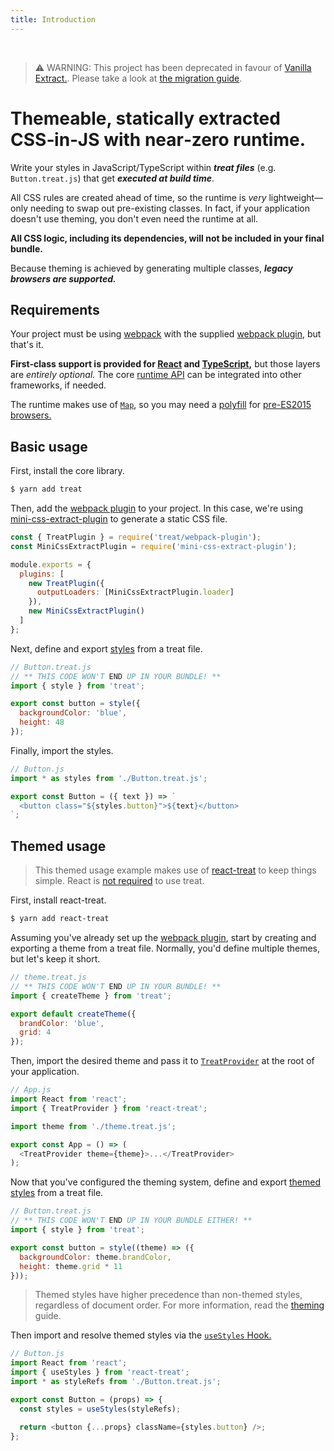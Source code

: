 ```yaml
---
title: Introduction
---
```


<br />

> ⚠️ WARNING: This project has been deprecated in favour of [Vanilla Extract.](https://github.com/vanilla-extract-css/vanilla-extract).
> Please take a look at [the migration guide](https://github.com/vanilla-extract-css/vanilla-extract/blob/master/docs/treat-migration-guide.md).

# Themeable, statically extracted CSS&#8209;in&#8209;JS with near&#8209;zero runtime.

Write your styles in JavaScript/TypeScript within **_treat files_** (e.g. `Button.treat.js`) that get **_executed at build time_**.

All CSS rules are created ahead of time, so the runtime is _very_ lightweight—only needing to swap out pre-existing classes. In fact, if your application doesn't use theming, you don't even need the runtime at all.

**All CSS logic, including its dependencies, will not be included in your final bundle.**

Because theming is achieved by generating multiple classes, **_legacy browsers are supported._**

## Requirements

Your project must be using [webpack](webpack-options) with the supplied [webpack plugin](webpack-options), but that's it.

**First-class support is provided for [React](https://reactjs.org/) and [TypeScript](https://www.typescriptlang.org/),** but those layers are _entirely optional._ The core [runtime API](runtime-api) can be integrated into other frameworks, if needed.

The runtime makes use of [`Map`](https://developer.mozilla.org/en-US/docs/Web/JavaScript/Reference/Global_Objects/Map), so you may need a [polyfill](https://www.npmjs.com/package/es6-map) for [pre-ES2015 browsers.](https://caniuse.com/#feat=es6)

## Basic usage

First, install the core library.

```bash
$ yarn add treat
```

Then, add the [webpack plugin](setup#webpack-setup) to your project. In this case, we're using [mini-css-extract-plugin](https://github.com/webpack-contrib/mini-css-extract-plugin) to generate a static CSS file.

```js
const { TreatPlugin } = require('treat/webpack-plugin');
const MiniCssExtractPlugin = require('mini-css-extract-plugin');

module.exports = {
  plugins: [
    new TreatPlugin({
      outputLoaders: [MiniCssExtractPlugin.loader]
    }),
    new MiniCssExtractPlugin()
  ]
};
```

Next, define and export [styles](data-types#styles) from a treat file.

```js
// Button.treat.js
// ** THIS CODE WON'T END UP IN YOUR BUNDLE! **
import { style } from 'treat';

export const button = style({
  backgroundColor: 'blue',
  height: 48
});
```

Finally, import the styles.

```js
// Button.js
import * as styles from './Button.treat.js';

export const Button = ({ text }) => `
  <button class="${styles.button}">${text}</button>
`;
```

## Themed usage

> This themed usage example makes use of [react-treat](react-api) to keep things simple. React is [not required](runtime-api) to use treat.

First, install react-treat.

```bash
$ yarn add react-treat
```

Assuming you've already set up the [webpack plugin](setup#webpack-setup), start by creating and exporting a theme from a treat file. Normally, you'd define multiple themes, but let's keep it short.

```js
// theme.treat.js
// ** THIS CODE WON'T END UP IN YOUR BUNDLE! **
import { createTheme } from 'treat';

export default createTheme({
  brandColor: 'blue',
  grid: 4
});
```

Then, import the desired theme and pass it to [`TreatProvider`](react-api#treatprovider) at the root of your application.

```js
// App.js
import React from 'react';
import { TreatProvider } from 'react-treat';

import theme from './theme.treat.js';

export const App = () => (
  <TreatProvider theme={theme}>...</TreatProvider>
);
```

Now that you've configured the theming system, define and export [themed styles](data-types#themedstyles) from a treat file.

```js
// Button.treat.js
// ** THIS CODE WON'T END UP IN YOUR BUNDLE EITHER! **
import { style } from 'treat';

export const button = style((theme) => ({
  backgroundColor: theme.brandColor,
  height: theme.grid * 11
}));
```

> Themed styles have higher precedence than non-themed styles, regardless of document order. For more information, read the [theming](how-it-works#theming) guide.

Then import and resolve themed styles via the [`useStyles` Hook.](react-api#usestyles)

```js
// Button.js
import React from 'react';
import { useStyles } from 'react-treat';
import * as styleRefs from './Button.treat.js';

export const Button = (props) => {
  const styles = useStyles(styleRefs);

  return <button {...props} className={styles.button} />;
};
```
